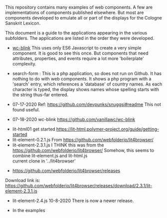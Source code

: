 
This repository contains many examples of web components.  A few are
implementations of components published elsewhere.  But most are 
components developed to emulate all or part of the displays for the
Cologne Sanskrit Lexicon.

This document is a guide to the applications appearing in the various
subfolders.  The applications are listed in the order they were developed.

* [wc-blink](https://funderburkjim.github.io/webcompLearn/wc-blink/index.html) This uses only ES6 Javascript to create a very simple component.  It is
good to see this once.  But components that need attributes, properties,
and events require a lot more 'boilerplate' complexity.

* search-form :  This is a php application, so does not run on Github.
  It has nothing to do with web components.  It shows a php program with
  a 'search' entry, which references a 'database' of country names.
  As each character is typed, the display shows names whose spelling
  starts with the string thus-far entered. 

* 07-17-2020  Ref: https://github.com/devpunks/snuggsi#readme
   This not found useful.
* 07-18-2020  wc-blink
https://github.com/vanillawc/wc-blink

<script type="module" src="https://cdn.jsdelivr.net/gh/vanillawc/wc-blink/index.js"></script>
* lit-html01 get started 
https://lit-html.polymer-project.org/guide/getting-started
* lit-element-0.2.1.js
From https://github.com/webfolderio/lit4browser/
* lit-element-2.3.1.js
I THINK this was from the  https://github.com/webfolderio/lit4browser/
Somehow, this seems to combine lit-element.js and lit-html.js  
current clone in '../lit4browser'
 - https://github.com/webfolderio/lit4browser/releases
 
Download link is: https://github.com/webfolderio/lit4browser/releases/download/2.3.1/lit-element-2.3.1.js
* lit-element-2.4.js
 10-8-2020  There is now a newer release.

* In the examples
